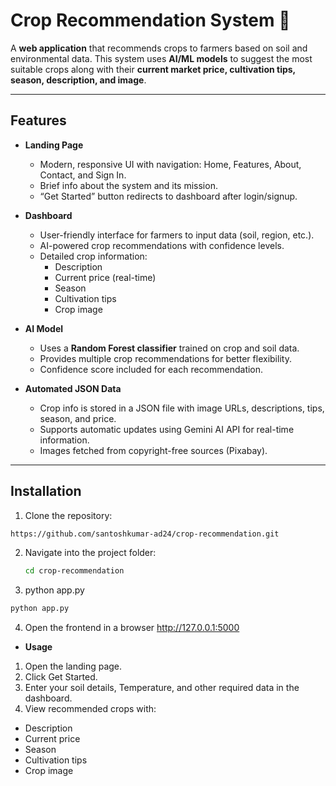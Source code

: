 # Crop Recommendation System 🌾

A **web application** that recommends crops to farmers based on soil and environmental data. This system uses **AI/ML models** to suggest the most suitable crops along with their **current market price, cultivation tips, season, description, and image**.

---

## **Features**

- **Landing Page**  
  - Modern, responsive UI with navigation: Home, Features, About, Contact, and Sign In.
  - Brief info about the system and its mission.
  - “Get Started” button redirects to dashboard after login/signup.

- **Dashboard**  
  - User-friendly interface for farmers to input data (soil, region, etc.).
  - AI-powered crop recommendations with confidence levels.
  - Detailed crop information:
    - Description
    - Current price (real-time)
    - Season
    - Cultivation tips
    - Crop image

- **AI Model**  
  - Uses a **Random Forest classifier** trained on crop and soil data.
  - Provides multiple crop recommendations for better flexibility.
  - Confidence score included for each recommendation.

- **Automated JSON Data**  
  - Crop info is stored in a JSON file with image URLs, descriptions, tips, season, and price.
  - Supports automatic updates using Gemini AI API for real-time information.
  - Images fetched from copyright-free sources (Pixabay).

---

## **Installation**

1. Clone the repository:

```bash
https://github.com/santoshkumar-ad24/crop-recommendation.git
```

2. Navigate into the project folder:
   ```bash
   cd crop-recommendation
    ```

3. python app.py
```bash
python app.py
```

4. Open the frontend in a browser http://127.0.0.1:5000

- **Usage**
1. Open the landing page.
2. Click Get Started.
3. Enter your soil details, Temperature, and other required data in the dashboard.
4. View recommended crops with:
  - Description
  - Current price
  - Season
  - Cultivation tips
  - Crop image
